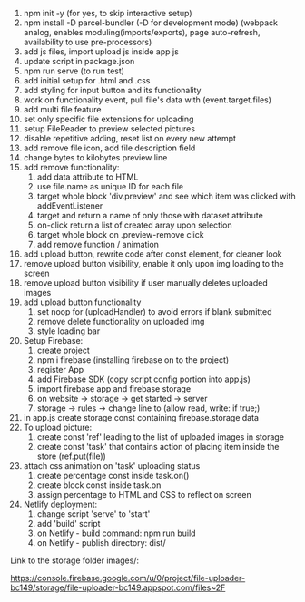 1. npm init -y (for yes, to skip interactive setup)
2. npm install -D parcel-bundler (-D for development mode) (webpack analog, enables moduling(imports/exports), page auto-refresh, availability to use pre-processors)
3. add js files, import upload js inside app js
4. update script in package.json
5. npm run serve (to run test)
6. add initial setup for .html and .css
7. add styling for input button and its functionality
8. work on functionality event, pull file's data with (event.target.files)
9. add multi file feature
10. set only specific file extensions for uploading
11. setup FileReader to preview selected pictures
12. disable repetitive adding, reset list on every new attempt
13. add remove file icon, add file description field
14. change bytes to kilobytes preview line
15. add remove functionality:
    1. add data attribute to HTML
    2. use file.name as unique ID for each file
    3. target whole block 'div.preview' and see which item was clicked with addEventListener
    4. target and return a name of only those with dataset attribute
    5. on-click return a list of created array upon selection
    6. target whole block on .preview-remove click
    7. add remove function / animation
16. add upload button, rewrite code after const element, for cleaner look
17. remove upload button visibility, enable it only upon img loading to the screen
18. remove upload button visibility if user manually deletes uploaded images
19. add upload button functionality
    1. set noop for (uploadHandler) to avoid errors if blank submitted
    2. remove delete functionality on uploaded img
    3. style loading bar
20. Setup Firebase:
    1. create project
    2. npm i firebase (installing firebase on to the project)
    3. register App
    4. add Firebase SDK (copy script config portion into app.js)
    5. import firebase app and firebase storage
    6. on website -> storage -> get started -> server
    7. storage -> rules -> change line to (allow read, write: if true;)
21. in app.js create storage const containing firebase.storage data
22. To upload picture:
    1. create const 'ref' leading to the list of uploaded images in storage
    2. create const 'task' that contains action of placing item inside the store (ref.put(file))
23. attach css animation on 'task' uploading status
    1. create percentage const inside task.on()
    2. create block const inside task.on
    3. assign percentage to HTML and CSS to reflect on screen
24. Netlify deployment:
    1. change script 'serve' to 'start'
    2. add 'build' script
    3. on Netlify - build command: npm run build
    4. on Netlify - publish directory: dist/

Link to the storage folder images/:

https://console.firebase.google.com/u/0/project/file-uploader-bc149/storage/file-uploader-bc149.appspot.com/files~2F
